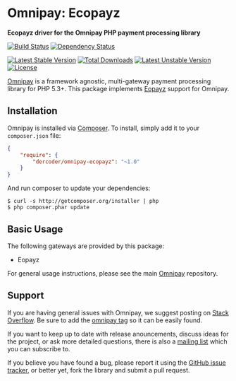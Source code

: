# Omnipay: Ecopayz

**Ecopayz driver for the Omnipay PHP payment processing library**

[![Build Status](https://travis-ci.org/dercoder/omnipay-ecopayz.png?branch=master)](https://travis-ci.org/dercoder/omnipay-ecopayz)
[![Dependency Status](https://www.versioneye.com/user/projects/54366b4be993e89c45000137/badge.png)](https://www.versioneye.com/user/projects/54366b4be993e89c45000137)

[![Latest Stable Version](https://poser.pugx.org/dercoder/omnipay-ecopayz/v/stable.png)](https://packagist.org/packages/dercoder/omnipay-ecopayz)
[![Total Downloads](https://poser.pugx.org/dercoder/omnipay-ecopayz/downloads.png)](https://packagist.org/packages/dercoder/omnipay-ecopayz)
[![Latest Unstable Version](https://poser.pugx.org/dercoder/omnipay-ecopayz/v/unstable.png)](https://packagist.org/packages/dercoder/omnipay-ecopayz)
[![License](https://poser.pugx.org/dercoder/omnipay-ecopayz/license.png)](https://packagist.org/packages/dercoder/omnipay-ecopayz)

[Omnipay](https://github.com/omnipay/omnipay) is a framework agnostic, multi-gateway payment
processing library for PHP 5.3+. This package implements [Eopayz](http://www.ecopayz.com) support for Omnipay.

## Installation

Omnipay is installed via [Composer](http://getcomposer.org/). To install, simply add it
to your `composer.json` file:

```json
{
    "require": {
        "dercoder/omnipay-ecopayz": "~1.0"
    }
}
```

And run composer to update your dependencies:

    $ curl -s http://getcomposer.org/installer | php
    $ php composer.phar update

## Basic Usage

The following gateways are provided by this package:

* Eopayz

For general usage instructions, please see the main [Omnipay](https://github.com/omnipay/omnipay)
repository.

## Support

If you are having general issues with Omnipay, we suggest posting on
[Stack Overflow](http://stackoverflow.com/). Be sure to add the
[omnipay tag](http://stackoverflow.com/questions/tagged/omnipay) so it can be easily found.

If you want to keep up to date with release anouncements, discuss ideas for the project,
or ask more detailed questions, there is also a [mailing list](https://groups.google.com/forum/#!forum/omnipay) which
you can subscribe to.

If you believe you have found a bug, please report it using the [GitHub issue tracker](https://github.com/dercoder/omnipay-ecopayz/issues),
or better yet, fork the library and submit a pull request.